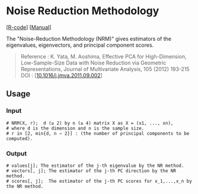 # **Noise Reduction Methodology**
   [[R-code](NRM.r)] [[Manual](NRM.pdf)]
   
   The "Noise-Reduction Methodology (NRM)" gives estimators of the eigenvalues, eigenvectors, and principal component scores.
   
   >   Reference : K. Yata, M. Aoshima, Effective PCA for High-Dimension, Low-Sample-Size Data with Noise Reduction via Geometric Representations, Journal of Multivariate Analysis, 105 (2012) 193-215  
      DOI : [[10.1016/j.jmva.2011.09.002](https://www.sciencedirect.com/science/article/pii/S0047259X11001904)]

## Usage
### Input
```{r}
# NRM(X, r);  d (≥ 2) by n (≥ 4) matrix X as X = (x1, ..., xn),
# where d is the dimension and n is the sample size.
# r in [2, min{d, n − 2}] : (the number of principal components to be computed).
```

### Output
```{r} 
# values[j]; The estimator of the j-th eigenvalue by the NR method. 
# vectors[, j]; The estimator of the j-th PC direction by the NR method.
# scores[, j];  The estimator of the j-th PC scores for x_1,...,x_n by the NR method.
```